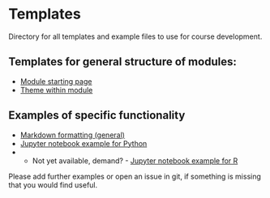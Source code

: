 # Templates
Directory for all templates and example files to use for course development.

## Templates for general structure of modules:

* [Module starting page](module_template/moduleX.md)
* [Theme within module](module_template/themeX.md)


## Examples of specific functionality

* [Markdown formatting (general)](how_to_format_markdown.md)
* [Jupyter notebook example for Python](how_to_jupyter_python.ipynb)
* - Not yet available, demand? - [Jupyter notebook example for R](how_to_jupyter_R.ipynb)

Please add further examples or open an issue in git, if something is missing that you would find useful.